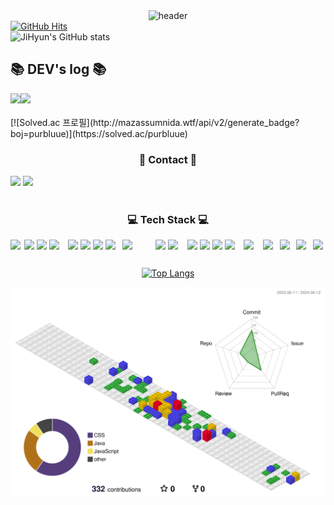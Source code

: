 <div align="left">

<div align="center">
  <img src="https://capsule-render.vercel.app/api?type=transparent&color=timeGradient&text=Welcome%20to%20JiHyun's%20GitHub%20👋&animation=twinkling&fontSize=30&fontAlignY=40&fontAlign=70&height=250&fontColor=d6ace6" alt="header">
</div>

<div align="left">
  <a href="https://github.com/purbluue">
    <img src="https://hits.seeyoufarm.com/api/count/incr/badge.svg?url=https%3A%2F%2Fgithub.com%2Fpurbluue&count_bg=%23F2A2F3&title_bg=%232F2E2E&icon=github.svg&icon_color=%23FFFFFF&title=GITHUB&edge_flat=false" alt="GitHub Hits">
  </a>
</div>

<div align="left">
  <img src="https://github-readme-stats.vercel.app/api?username=purbluue&show_icons=true&theme=radical" alt="JiHyun's GitHub stats">
</div>



## 📚 DEV's log 📚
<div style="display:flex; flex-direction:row;">
    <a href="https://easyhomputer.tistory.com">
        <img src="https://img.shields.io/badge/Tistory-000000?style=for-the-badge&logo=Tistory&logoColor=white"> 
    </a>
    <a href="https://www.notion.so/homputer/Notion-3a51e19fa20a4c08a3c1d281a7a2c741">
        <img src="https://img.shields.io/badge/Notion-9999FF?style=for-the-badge&logo=Notion&logoColor=white"> 
    </a>
</div><br>

<div style="display:flex; flex-direction:row;">
[![Solved.ac
  프로필](http://mazassumnida.wtf/api/v2/generate_badge?boj=purbluue)](https://solved.ac/purbluue)
</div>
 
<h3 align="center">🎀 Contact 🎀</h3>
<div align="center">
  <div style="display:flex; flex-direction:row;">
    <a href="https://www.instagram.com/d.luuv_e/"><img src="https://img.shields.io/badge/Instagram-E4405F?style=flat-square&logo=Instagram&logoColor=white&link=https://www.instagram.com/d.luuv_e/"width="120"/></a>&nbsp
    <a href="mailto:luuvwindy@gmail.com"><img src="https://img.shields.io/badge/Gmail-d14836?style=flat-square&logo=Gmail&logoColor=white&link=luuvwindy@gmail.com"width="84"/></a>
  </div>
</div>
<br>


<h3 align="center">💻 Tech Stack 💻</h3>
<div align="center">
<div style="display:flex; flex-direction:row;">
  <img src="https://img.shields.io/badge/JAVA-007396?style=for-the-badge&logo=java&logoColor=white"width="43">&nbsp
  <img src="https://img.shields.io/badge/Javascript-ffb13b?style=flat-square&logo=javascript&logoColor=white"/></a>&nbsp
  <img src="https://img.shields.io/badge/Python-3766AB?style=flat-square&logo=Python&logoColor=white"/></a>&nbsp 
  <img src="https://img.shields.io/badge/jquery-0769AD?style=for-the-badge&logo=jquery&logoColor=white"width="65">&nbsp
  <br>
  <img src="https://img.shields.io/badge/Spring-6DB33F?style=flat-square&logo=Spring&logoColor=white"/></a>&nbsp
  <img src="https://img.shields.io/badge/SpringBoot-6DB33F?style=flat-square&logo=SpringBoot&logoColor=white"/></a>&nbsp 
  <img src="https://img.shields.io/badge/Node.js-339933?style=flat-square&logo=Node.js&logoColor=white"/></a>&nbsp
  <br>
  <img src="https://img.shields.io/badge/Gradle-02303A?style=for-the-badge&logo=gradle&logoColor=white"width="65">
  <img src="https://img.shields.io/badge/apache tomcat-F8DC75?style=for-the-badge&logo=apachetomcat&logoColor=black"width="120"></a>&nbsp 
  <img src="https://img.shields.io/badge/Docker-2496ED?style=flat-square&logo=Docker&logoColor=white"/></a>&nbsp 
  <img src="https://img.shields.io/badge/linux-FCC624?style=for-the-badge&logo=linux&logoColor=black"width="65"></a>&nbsp 
  <br>
  <img src="https://img.shields.io/badge/bootstrap-7952B3?style=flat-square&logo=bootstrap&logoColor=white"></a>&nbsp
  <img src="https://img.shields.io/badge/html5-E34F26?style=flat-square&logo=html5&logoColor=white"></a>&nbsp
  <img src="https://img.shields.io/badge/css-1572B6?style=flat-square&logo=css3&logoColor=white"></a>&nbsp
  <img src="https://img.shields.io/badge/react-61DAFB?style=for-the-badge&logo=react&logoColor=black"width="65">&nbsp
  <img src="https://img.shields.io/badge/github-181717?style=for-the-badge&logo=github&logoColor=white"width="65">&nbsp
  <br>
  <img src="https://img.shields.io/badge/oracle-F80000?style=for-the-badge&logo=oracle&logoColor=white"width="65">
  <img src="https://img.shields.io/badge/mysql-4479A1?style=for-the-badge&logo=mysql&logoColor=white"width="65">
  <img src="https://img.shields.io/badge/mariaDB-003545?style=for-the-badge&logo=mariaDB&logoColor=white"width="65">
  <img src="https://img.shields.io/badge/Mysql-E6B91E?style=flat-square&logo=MySql&logoColor=white"/></a>&nbsp 
</p>
</div><br>
<div align="center">
  <a href="https://github.com/purbluue/github-readme-stats">
    <img src="https://github-readme-stats.vercel.app/api/top-langs/?username=purbluue&layout=compact" alt="Top Langs">
  </a>
</div>
</div>

![](./profile-3d-contrib/profile-gitblock.svg)

<!--
**purbluue/purbluue** is a ✨ _special_ ✨ repository because its `README.md` (this file) appears on your GitHub profile.
-->



